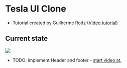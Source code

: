 # Tesla UI Clone

* Tutorial created by Guilherme Rodz ([Video tutorial](https://www.youtube.com/watch?v=Mf4Se4ZGcG8))

## Current state
![](https://media.giphy.com/media/1FCu87uJEp69D6y8eQ/giphy.gif)

* TODO: implement Header and footer - [start video at.](https://youtu.be/Mf4Se4ZGcG8?t=4794)